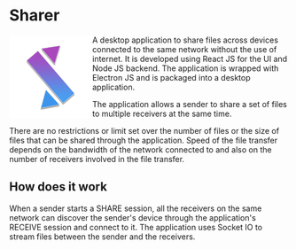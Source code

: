 # Sharer
<img src="https://github.com/MintuJupally/Sharer/blob/master/assets/logo/SharerLogo.png?raw=true" height="150px" align="left"/>

A desktop application to share files across devices connected to the same network without the use of internet. It is developed using React JS for the UI and Node JS backend. The application is wrapped with Electron JS and is packaged into a desktop application.

The application allows a sender to share a set of files to multiple receivers at the same time. 

There are no restrictions or limit set over the number of files or the size of files that can be shared through the application. Speed of the file transfer depends on the bandwidth of the network connected to and also on the number of receivers involved in the file transfer.

## How does it work
When a sender starts a SHARE session, all the receivers on the same network can discover the sender's device through the application's RECEIVE session and connect to it. 
The application uses Socket IO to stream files between the sender and the receivers.

